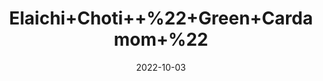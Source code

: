 ---
title: 'Elaichi+Choti++%22+Green+Cardamom+%22'
date: '2022-10-03' 
metatag: '' 
inventory: '0' 
draft: false 
# meta description 
shortDescripton: 'It+kills+bad+breath+%e2%80%93+With+anti-bacterial+properties%2c+vigorous+flavour%2c+and+refreshing+smell%2c+the+green+cardamom+is+the+best+remedy+to+put+a+stop+on+any+bad+breath+related+encounters.'
description: 'Spices'
longdescription: ''
featured: True
# product Price
price: '80.0'
# Product Short Description
shortDescription: 'It+kills+bad+breath+%e2%80%93+With+anti-bacterial+properties%2c+vigorous+flavour%2c+and+refreshing+smell%2c+the+green+cardamom+is+the+best+remedy+to+put+a+stop+on+any+bad+breath+related+encounters.'
productID: '6B0B031B-1629-ED11-9968-005056B3A416'
type: 'products'
category: 'Spices' 
thumnailproduct: 'https://eraconnect.blob.core.windows.net/product-images/aminsaddiquidawakhana/6B0B031B-1629-ED11-9968-005056B3A416.webp' 
images:
  - image: 'https://eraconnect.blob.core.windows.net/product-images/aminsaddiquidawakhana/6B0B031B-1629-ED11-9968-005056B3A416.webp'  
Variants:
---